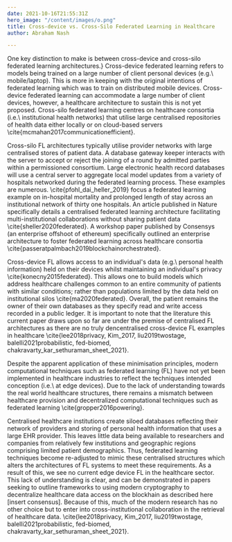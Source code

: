```yaml
---
date: 2021-10-16T21:55:31Z
hero_image: "/content/images/o.png"
title: Cross-device vs. Cross-Silo Federated Learning in Healthcare
author: Abraham Nash

---
```

One key distinction to make is between cross-device and cross-silo federated learning architectures.} Cross-device federated learning refers to models being trained on a large number of client personal devices (e.g.\\ mobile/laptop). This is more in keeping with the original intentions of federated learning which was to train on distributed mobile devices. Cross-device federated learning can accommodate a large number of client devices, however, a healthcare architecture to sustain this is not yet proposed. Cross-silo federated learning centres on healthcare consortia (i.e.\\ institutional health networks) that utilise large centralised repositories of health data either locally or on cloud-based servers \\cite{mcmahan2017communicationefficient}.

  
Cross-silo FL architectures typically utilise provider networks with large centralised stores of patient data. A database gateway keeper interacts with the server to accept or reject the joining of a round by admitted parties within a permissioned consortium. Large electronic health record databases will use a central server to aggregate local model updates from a variety of hospitals networked during the federated learning process. These examples are numerous. \\cite{pfohl_dai_heller_2019} focus a federated learning example on in-hospital mortality and prolonged length of stay across an institutional network of thirty one hospitals. An article published in Nature specifically details a centralised federated learning architecture facilitating multi-institutional collaborations without sharing patient data \\cite{sheller2020federated}. A workshop paper published by Consensys (an enterprise offshoot of ethereum) specifically outlined an enterprise architecture to foster federated learning across healthcare consortia \\cite{passeratpalmbach2019blockchainorchestrated}.

Cross-device FL allows access to an individual's data (e.g.\\ personal health information) held on their devices whilst maintaining an individual's privacy \\cite{konecny2015federated}. This allows one to build models which address healthcare challenges common to an entire community of patients with similar conditions; rather than populations limited by the data held on institutional silos \\cite{ma2020federated}. Overall, the patient remains the owner of their own databases as they specify read and write access recorded in a public ledger. It is important to note that the literature this current paper draws upon so far are under the premise of centralised FL architectures as there are no truly dencentralised cross-device FL examples in healthcare \\cite{lee2018privacy, Kim_2017, liu2019twostage, balelli2021probabilistic, fed-biomed, chakravarty_kar_sethuraman_sheet_2021}.

Despite the apparent application of these minimisation principles, modern computational techniques such as federated learning (FL) have not yet been implemented in healthcare industries to reflect the techniques intended conception (i.e.\\ at edge devices). Due to the lack of understanding towards the real world healthcare structures, there remains a mismatch between healthcare provision and decentralized computational techniques such as federated learning \\cite{gropper2016powering}.

Centralised healthcare institutions create siloed databases reflecting their network of providers and storing of personal health information that uses a large EHR provider. This leaves little data being available to researchers and companies from relatively few institutions and geographic regions comprising limited patient demographics. Thus, federated learning techniques become re-adjusted to mimic these centralised structures which alters the architectures of FL systems to meet these requirements. As a result of this, we see no current edge device FL in the healthcare sector. This lack of understanding is clear, and can be demonstrated in papers seeking to outline frameworks to using modern cryptography to decentralize healthcare data access on the blockhain as described here \[insert consensus\]. Because of this, much of the modern research has no other choice but to enter into cross-institutional collaboration in the retrieval of healthcare data. \\cite{lee2018privacy, Kim_2017, liu2019twostage, balelli2021probabilistic, fed-biomed, chakravarty_kar_sethuraman_sheet_2021}.